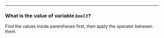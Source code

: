 
***

### What is the value of variable *`bool3`*?

<div class="hint">
  Find the values inside parentheses first, then apply the operator between them.
</div>

